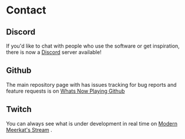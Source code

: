 # Contact

## Discord

If you'd like to chat with people who use the software or get
inspiration, there is now a [Discord](https://discord.gg/bGdgm64Erb)
server available!

## Github

The main repository page with has issues tracking for bug reports and
feature requests is on [Whats Now Playing
Github](https://github.com/whatsnowplaying/whats-now-playing)

## Twitch

You can always see what is under development in real time on [Modern
Meerkat's Stream](https://twitch.tv/modernmeerkat) .
